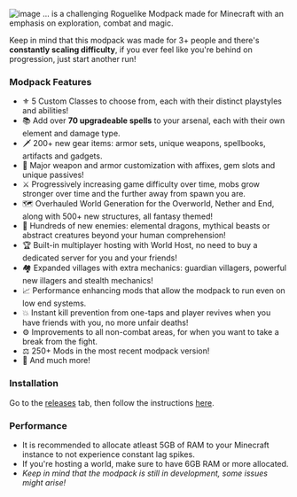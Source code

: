 ![image](https://github.com/Karmabound/duskfall/assets/148703029/98d40529-972a-472e-b5f1-b7db79c5ae1f)
... is a challenging Roguelike Modpack made for Minecraft with an emphasis on exploration, combat and magic. 

Keep in mind that this modpack was made for 3+ people and there's **constantly scaling difficulty**, if you ever feel like you're behind on progression, just start another run!

### Modpack Features
- ⚜️ 5 Custom Classes to choose from, each with their distinct playstyles and abilities!
- 📚 Add over **70 upgradeable spells** to your arsenal, each with their own element and damage type.
- 🗡️ 200+ new gear items: armor sets, unique weapons, spellbooks, artifacts and gadgets.
- 🎇 Major weapon and armor customization with affixes, gem slots and unique passives!
- ⚔️ Progressively increasing game difficulty over time, mobs grow stronger over time and the further away from spawn you are.
- 🗺️ Overhauled World Generation for the Overworld, Nether and End, along with 500+ new structures, all fantasy themed!
- 🏹 Hundreds of new enemies: elemental dragons, mythical beasts or abstract creatures beyond your human comprehension!
- 🏆 Built-in multiplayer hosting with World Host, no need to buy a dedicated server for you and your friends!
- 🏘️ Expanded villages with extra mechanics: guardian villagers, powerful new illagers and stealth mechanics!
- 📈 Performance enhancing mods that allow the modpack to run even on low end systems.
- 💥 Instant kill prevention from one-taps and player revives when you have friends with you, no more unfair deaths!
- ⚙️ Improvements to all non-combat areas, for when you want to take a break from the fight.
- ⚖️ 250+ Mods in the most recent modpack version!
- 🚀 And much more!

### Installation
Go to the [releases](https://github.com/Karmabound/spellbound-modpack/releases) tab, then follow the instructions [here](https://support.curseforge.com/en/support/solutions/articles/9000197912-exporting-and-importing-modpacks).

### Performance
- It is recommended to allocate atleast 5GB of RAM to your Minecraft instance to not experience constant lag spikes.
- If you're hosting a world, make sure to have 6GB RAM or more allocated.
- *Keep in mind that the modpack is still in development, some issues might arise!*
